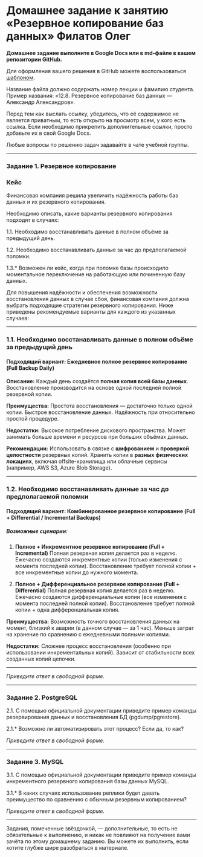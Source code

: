 # Домашнее задание к занятию «Резервное копирование баз данных» Филатов Олег

**Домашнее задание выполните в Google Docs или в md-файле в вашем репозитории GitHub.** 

Для оформления вашего решения в GitHub можете воспользоваться [шаблоном](https://github.com/netology-code/sys-pattern-homework).

Название файла должно содержать номер лекции и фамилию студента. Пример названия: «12.8. Резервное копирование баз данных — Александр Александров».

Перед тем как выслать ссылку, убедитесь, что её содержимое не является приватным, то есть открыто на просмотр всем, у кого есть ссылка. Если необходимо прикрепить дополнительные ссылки, просто добавьте их в свой Google Docs.

Любые вопросы по решению задач задавайте в чате учебной группы.

---

### Задание 1. Резервное копирование

### Кейс
Финансовая компания решила увеличить надёжность работы баз данных и их резервного копирования. 

Необходимо описать, какие варианты резервного копирования подходят в случаях: 

1.1. Необходимо восстанавливать данные в полном объёме за предыдущий день.

1.2. Необходимо восстанавливать данные за час до предполагаемой поломки.

1.3.* Возможен ли кейс, когда при поломке базы происходило моментальное переключение на работающую или починенную базу данных.

Для повышения надёжности и обеспечения возможности восстановления данных в случае сбоя, финансовая компания должна выбрать подходящие стратегии резервного копирования. Ниже приведены рекомендуемые варианты для каждого из указанных случаев:

---

### **1.1. Необходимо восстанавливать данные в полном объёме за предыдущий день**

####  Подходящий вариант: **Ежедневное полное резервное копирование (Full Backup Daily)**

**Описание:**
Каждый день создаётся **полная копия всей базы данных**.
Восстановление производится на основе одной последней полной резервной копии.

**Преимущества:**
Простота восстановления — достаточно только одной копии.
Быстрое восстановление данных.
Надёжность при относительно простой процедуре.

**Недостатки:**
Высокое потребление дискового пространства.
Может занимать больше времени и ресурсов при больших объёмах данных.

**Рекомендации:**
 Использовать в связке с **шифрованием** и **проверкой целостности** резервных копий.
 Хранить копии в **разных физических локациях**, включая offsite-хранилища или облачные сервисы (например, AWS S3, Azure Blob Storage).

---

### **1.2. Необходимо восстанавливать данные за час до предполагаемой поломки**

####  Подходящий вариант: **Комбинированное резервное копирование (Full + Differential / Incremental Backups)**

##### Возможные сценарии:
1. **Полное + Инкрементное резервное копирование (Full + Incremental)**
    Полная резервная копия делается раз в неделю.
    Ежечасно создаются инкрементные копии (только изменения с момента последней копии).
    Восстановление требует полной копии + все инкрементные копии до нужного момента.

2. **Полное + Дифференциальное резервное копирование (Full + Differential)**
   Полная резервная копия делается раз в неделю.
   Ежечасно создаются дифференциальные копии (все изменения с момента последней полной копии).
   Восстановление требует полной копии + одна дифференциальная копия.

**Преимущества:**
Возможность точного восстановления данных на момент, близкий к аварии (в данном случае — за 1 час).
Меньше затрат на хранение по сравнению с ежедневными полными копиями.

**Недостатки:**
Сложнее процесс восстановления (особенно при использовании инкрементальных копий).
Зависит от стабильности всех созданных копий цепочки.

---

*Приведите ответ в свободной форме.*

---

### Задание 2. PostgreSQL

2.1. С помощью официальной документации приведите пример команды резервирования данных и восстановления БД (pgdump/pgrestore).

2.1.* Возможно ли автоматизировать этот процесс? Если да, то как?

*Приведите ответ в свободной форме.*

---

### Задание 3. MySQL

3.1. С помощью официальной документации приведите пример команды инкрементного резервного копирования базы данных MySQL. 

3.1.* В каких случаях использование реплики будет давать преимущество по сравнению с обычным резервным копированием?

*Приведите ответ в свободной форме.*

---

Задания, помеченные звёздочкой, — дополнительные, то есть не обязательные к выполнению, и никак не повлияют на получение вами зачёта по этому домашнему заданию. Вы можете их выполнить, если хотите глубже шире разобраться в материале.
